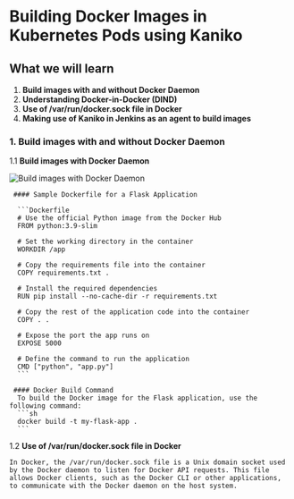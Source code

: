 # Building Docker Images in Kubernetes Pods using Kaniko

## What we will learn

1. **Build images with and without Docker Daemon**
2. **Understanding Docker-in-Docker (DIND)**
3. **Use of /var/run/docker.sock file in Docker**
4. **Making use of Kaniko in Jenkins as an agent to build images**


### 1. Build images with and without Docker Daemon

1.1 **Build images with Docker Daemon**

![Build images with Docker Daemon](https://miro.medium.com/v2/resize:fit:1400/1*mMwScMsMUafCPs9iwP060Q.png)

     #### Sample Dockerfile for a Flask Application

      ```Dockerfile
      # Use the official Python image from the Docker Hub
      FROM python:3.9-slim

      # Set the working directory in the container
      WORKDIR /app

      # Copy the requirements file into the container
      COPY requirements.txt .

      # Install the required dependencies
      RUN pip install --no-cache-dir -r requirements.txt

      # Copy the rest of the application code into the container
      COPY . .

      # Expose the port the app runs on
      EXPOSE 5000

      # Define the command to run the application
      CMD ["python", "app.py"]
      ```

     #### Docker Build Command
      To build the Docker image for the Flask application, use the following command:
      ```sh
      docker build -t my-flask-app .
      ```
1.2 **Use of /var/run/docker.sock file in Docker**

    In Docker, the /var/run/docker.sock file is a Unix domain socket used by the Docker daemon to listen for Docker API requests. This file allows Docker clients, such as the Docker CLI or other applications, to communicate with the Docker daemon on the host system.



    

